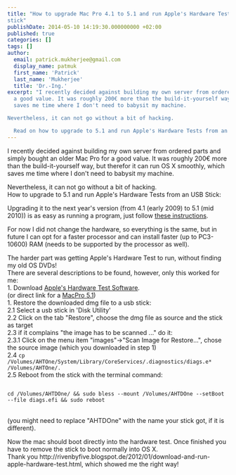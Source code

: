 ```yaml
---
title: "How to upgrade Mac Pro 4.1 to 5.1 and run Apple's Hardware Tests from a USB
stick"
publishDate: 2014-05-10 14:19:30.000000000 +02:00
published: true
categories: []
tags: []
author:
  email: patrick.mukherjee@gmail.com
  display_name: patmuk
  first_name: 'Patrick'
  last_name: 'Mukherjee'
  title: 'Dr.-Ing.'
excerpt: "I recently decided against building my own server from ordered parts and simply bought an older Mac Pro for
  a good value. It was roughly 200€ more than the build-it-yourself way, but therefor it can run OS X smoothly, which
  saves me time where I don't need to babysit my machine.

Nevertheless, it can not go without a bit of hacking.

  Read on how to upgrade to 5.1 and run Apple's Hardware Tests from an USB Stick:"
---
```

I recently decided against building my own server from ordered parts and simply bought an older Mac Pro for
  a good value. It was roughly 200€ more than the build-it-yourself way, but therefor it can run OS X smoothly, which
  saves me time where I don't need to babysit my machine.
</p>
<p>Nevertheless, it can not go without a bit of hacking.<br />
  How to upgrade to 5.1 and run Apple's Hardware Tests from an USB Stick:
</p>
<p>Upgrading it to the next year's version (from 4.1 (early 2009) to 5.1 (mid 2010)) is as easy as running a program,
  just follow <a
    href="http://www.yourdailymac.net/2011/05/how-to-upgrade-your-mac-pro-2009-to-the-mac-pro-2010-firmware-supports-faster-cpus-and-memory/">these
    instructions</a>.</p>
<p>For now I did not change the hardware, so everything is the same, but in future I can opt for a faster processor and
  can install faster (up to PC3-10600) RAM (needs to be supported by the processor as well).</p>
<p>The harder part was getting Apple's Hardware Test to run, without finding my old OS DVDs!<br />
  There are several descriptions to be found, however, only this worked for me:<br />
  1. Download <a href="https://github.com/upekkha/AppleHardwareTest">Apple's Hardware Test Software</a>.<br />
  (or direct link for a <a href="http://download.info.apple.com/Apple_Hardware_Test/022-4831-A.dmg">MacPro
    5.1</a>)<br />
  1. Restore the downloaded dmg file to a usb stick:<br />
  2.1 Select a usb stick in 'Disk Utility'<br />
  2.2 Click on the tab "Restore", choose the dmg file as source and the stick as target<br />
  2.3 if it complains "the image has to be scanned ..." do it:<br />
  2.3.1 Click on the menu item "images"->"Scan Image for Restore...", chose the source image (which you downloaded in
  step 1)<br />
  2.4 <code>cp /Volumes/AHTOne/System/Library/CoreServices/.diagnostics/diags.e* /Volumes/AHTOne/.</code><br />
  2.5 Reboot from the stick with the terminal command:<br />
  <code><br />
cd /Volumes/AHTDOne/ && sudo bless --mount /Volumes/AHTDOne --setBoot --file diags.efi && sudo reboot<br />
</code><br />
  (you might need to replace "AHTDOne" with the name your stick got, if it is different).
</p>
<p>Now the mac should boot directly into the hardware test. Once finished you have to remove the stick to boot normally
  into OS X.<br />
  Thank you http://rivenbyfive.blogspot.de/2012/01/download-and-run-apple-hardware-test.html, which showed me the right
  way!</p>